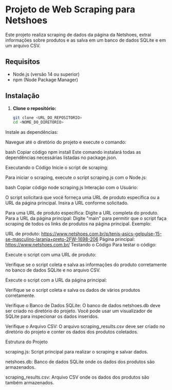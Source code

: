 # Projeto de Web Scraping para Netshoes

Este projeto realiza scraping de dados da página da Netshoes, extrai informações sobre produtos e as salva em um banco de dados SQLite e em um arquivo CSV.

## Requisitos

- Node.js (versão 14 ou superior)
- npm (Node Package Manager)

## Instalação

1. **Clone o repositório:**

   ```bash
   git clone <URL_DO_REPOSITORIO>
   cd <NOME_DO_DIRETORIO>

Instale as dependências:

Navegue até o diretório do projeto e execute o comando:

bash
Copiar código
npm install
Este comando instalará todas as dependências necessárias listadas no package.json.

Executando o Código
Inicie o script de scraping:

Para iniciar o scraping, execute o script scraping.js com o Node.js:

bash
Copiar código
node scraping.js
Interação com o Usuário:

O script solicitará que você forneça uma URL de produto específica ou a URL da página principal. Insira a URL conforme solicitado.

Para uma URL de produto específica: Digite a URL completa do produto.
Para a URL da página principal: Digite "main" para permitir que o script faça scraping de todos os links de produtos na página principal.
Exemplo:

URL de produto: <https://www.netshoes.com.br/p/tenis-asics-gelpulse-15-se-masculino-laranja+preto-2FW-1698-206>
Página principal: <https://www.netshoes.com.br/>
Testando o Código
Para testar o código:

Execute o script com uma URL de produto:

Verifique se o script coleta e salva as informações do produto corretamente no banco de dados SQLite e no arquivo CSV.

Execute o script com a URL da página principal:

Verifique se o script coleta e salva os dados de vários produtos corretamente.

Verifique o Banco de Dados SQLite:
O banco de dados netshoes.db deve ser criado no diretório do projeto. Você pode usar um visualizador de SQLite para inspecionar os dados inseridos.

Verifique o Arquivo CSV:
O arquivo scraping_results.csv deve ser criado no diretório do projeto e conter os dados dos produtos coletados.

Estrutura do Projeto

scraping.js:
 Script principal para realizar o scraping e salvar dados.

netshoes.db:
 Banco de dados SQLite onde os dados dos produtos são armazenados.

scraping_results.csv:
Arquivo CSV onde os dados dos produtos são também armazenados.

